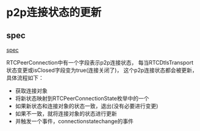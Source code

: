 # p2p连接状态的更新

## spec

[spec](https://www.w3.org/TR/webrtc/#update-the-connection-state)

RTCPeerConnection中有一个字段表示p2p连接状态，
每当RTCDtlsTransport状态变更或isClosed字段变为true(连接关闭了)，
这个p2p连接状态都会被更新，具体流程如下：

- 获取连接对象
- 将新状态映射到RTCPeerConnectionState枚举中的一个
- 如果新状态和连接对象的状态一致，退出(没有必要进行变更)
- 如果不一致，就将连接对象的状态进行更新
- 并触发一个事件，connectionstatechange的事件
